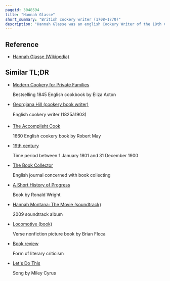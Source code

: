 ```yaml
---
pageid: 3048594
title: "Hannah Glasse"
short_summary: "British cookery writer (1708–1770)"
description: "Hannah Glasse was an english Cookery Writer of the 18th Century. Her first Cookery Book, the Art of Cookery Made Plain and Easy, published in 1747, became the best-selling Recipe Book that Century. It was reprinted within its first Year of Publication, appeared in 20 Editions in the 18th Century, and continued to be published until well into the 19th Century. She later wrote the Servants' Directory and the Compleat Confectioner, which was probably published in 1760 ; neither Book was as commercially successful as her first."
---
```


## Reference

- [Hannah Glasse (Wikipedia)](https://en.wikipedia.org/?curid=3048594)

## Similar TL;DR

- [Modern Cookery for Private Families](/tldr/en/modern-cookery-for-private-families)

  Bestselling 1845 English cookbook by Eliza Acton

- [Georgiana Hill (cookery book writer)](/tldr/en/georgiana-hill-cookery-book-writer)

  English cookery writer (1825â1903)

- [The Accomplisht Cook](/tldr/en/the-accomplisht-cook)

  1660 English cookery book by Robert May

- [19th century](/tldr/en/19th-century)

  Time period between 1 January 1801 and 31 December 1900

- [The Book Collector](/tldr/en/the-book-collector)

  English journal concerned with book collecting

- [A Short History of Progress](/tldr/en/a-short-history-of-progress)

  Book by Ronald Wright

- [Hannah Montana: The Movie (soundtrack)](/tldr/en/hannah-montana-the-movie-soundtrack)

  2009 soundtrack album

- [Locomotive (book)](/tldr/en/locomotive-book)

  Verse nonfiction picture book by Brian Floca

- [Book review](/tldr/en/book-review)

  Form of literary criticism

- [Let's Do This](/tldr/en/lets-do-this)

  Song by Miley Cyrus
